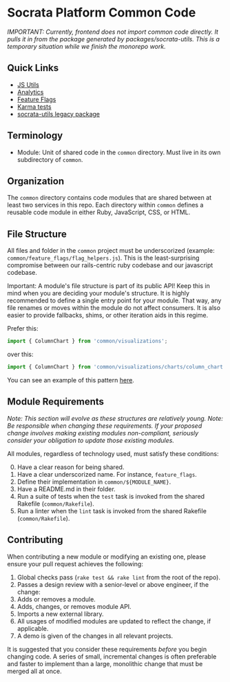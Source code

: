 # Socrata Platform Common Code

*IMPORTANT: Currently, frontend does not import common code directly. It pulls it in from the package
generated by packages/socrata-utils. This is a temporary situation while we finish the monorepo work.*

## Quick Links

* [JS Utils](https://github.com/socrata/platform-ui/blob/master/common/js_utils/README.md)
* [Analytics](https://github.com/socrata/platform-ui/blob/master/common/analytics/README.md)
* [Feature Flags](https://github.com/socrata/platform-ui/blob/master/common/feature_flags/README.md)
* [Karma tests](https://github.com/socrata/platform-ui/blob/master/common/karma_config/README.md)
* [socrata-utils legacy package](https://github.com/socrata/platform-ui/blob/master/packages/socrata-utils/README.md)

## Terminology

* Module: Unit of shared code in the `common` directory. Must live in its own subdirectory of `common`.

## Organization

The `common` directory contains code modules that are shared between at least two services in this repo.
Each directory within `common` defines a reusable code module in either Ruby, JavaScript, CSS, or HTML.

## File Structure

All files and folder in the `common` project must be underscorized (example: `common/feature_flags/flag_helpers.js`).
This is the least-surprising compromise between our rails-centric ruby codebase and our javascript codebase.

Important: A module's file structure is part of its public API! Keep this in mind when you are deciding your
module's structure.  It is highly recommended to define a single entry point for your module. That way, any
file renames or moves within the module do not affect consumers. It is also easier to provide fallbacks,
shims, or other iteration aids in this regime.

Prefer this:
```javascript
import { ColumnChart } from 'common/visualizations';
```
over this:
```javascript
import { ColumnChart } from 'common/visualizations/charts/column_chart';
```

You can see an example of this pattern [here](https://github.com/socrata/frontend-visualizations/blob/master/src/index.js).

## Module Requirements

*Note: This section will evolve as these structures are relatively young.*
*Note: Be responsible when changing these requirements. If your proposed change involves
making existing modules non-compliant, seriously consider your obligation to update
those existing modules.*

All modules, regardless of technology used, must satisfy these conditions:

0. Have a clear reason for being shared.
1. Have a clear underscorized name. For instance, `feature_flags`.
2. Define their implementation in `common/${MODULE_NAME}`.
3. Have a README.md in their folder.
4. Run a suite of tests when the `test` task is invoked from the shared Rakefile (`common/Rakefile`).
5. Run a linter when the `lint` task is invoked from the shared Rakefile (`common/Rakefile`).

## Contributing

When contributing a new module or modifying an existing one, please ensure your pull request
achieves the following:

1. Global checks pass (`rake test && rake lint` from the root of the repo).
2. Passes a design review with a senior-level or above engineer, if the change:
  1. Adds or removes a module.
  2. Adds, changes, or removes module API.
  3. Imports a new external library.
3. All usages of modified modules are updated to reflect the change, if applicable.
4. A demo is given of the changes in all relevant projects.

It is suggested that you consider these requirements _before_ you begin changing code. A series of small,
incremental changes is often preferable and faster to implement than a large, monolithic change that must
be merged all at once.

